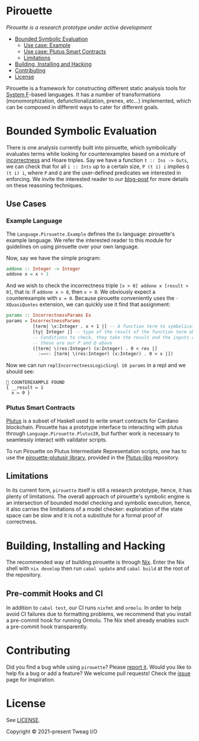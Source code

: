 # Pirouette

_Pirouette is a research prototype under active development_

* [Bounded Symbolic Evaluation](#bounded-symbolic-evaluation)
  - [Use case: Example](#example-language)
  - [Use case: Plutus Smart Contracts](#plutus-smart-contracts)
  - [Limitations](#limitations)
* [Building, Installing and Hacking](#building-installing-and-hacking)
* [Contributing](#contributing)
* [License](#license)

Pirouette is a framework for constructing different static
analysis tools for [System F][systemf]-based languages. It has a number of
transformations (monomorphization, defunctionalization, prenex, etc...) implemented,
which can be composed in different ways to cater for different goals.

# Bounded Symbolic Evaluation

There is one analysis currently built into pirouette, which symbolically evaluates terms
while looking for counterexamples based on a mixture of [incorrectness][incorrectness] and Hoare triples.
Say we have a function `t :: Ins -> Outs`, we can check that for all `i :: Ints` up to a certain
size, `P (t i) i` implies `Q (t i) i`, where `P` and `Q` are the user-defined predicates we
interested in enforcing. We invite the interested reader to our [blog-post][tweag-blogpost] for more
details on these reasoning techniques.

[systemf]: https://en.wikipedia.org/wiki/System_F
[incorrectness]: https://dl.acm.org/doi/pdf/10.1145/3371078
[tweag-blogpost]: https://www.tweag.io/blog/2022-07-01-pirouette-2/

## Use Cases

### Example Language

The `Language.Pirouette.Example` defines the `Ex` language: pirouette's example language.
We refer the interested reader to this module for guidelines on using pirouette over
your own language.

Now, say we have the simple program:

```haskell
addone :: Integer -> Integer
addone x = x + 1
```

And we wish to check the incorrectness triple `[x > 0] addone x [result > 0]`, that
is: if `addone x > 0`, then `x > 0`. We obviously expect a counterexample with `x = 0`.
Because pirouette conveniently uses the `-XQuasiQuotes` extension, we can
quickly use it find that assignment:

```haskell
params :: IncorrectnessParams Ex
params = IncorrectnessParams
          [term| \x:Integer . x + 1 |] -- A function term to symbolically evaluate, this is our t above
          [ty| Integer |] -- type of the result of the function term above
          -- Conditions to check, they take the result and the inputs of the function term,
          -- these are our P and Q above
          ([term| \(res:Integer) (x:Integer) . 0 < res |]
            :==>: [term| \(res:Integer) (x:Integer) . 0 < x |])
```

Now we can run `replIncorrectnessLogicSingl 10 params` in a repl and we should see:
```
💸 COUNTEREXAMPLE FOUND
{ __result ↦ 1
  x ↦ 0 }
```

### Plutus Smart Contracts

[Plutus] is a subset of Haskell used to
write smart contracts for Cardano blockchain.
Pirouette has a prototype interface to interacting with
plutus through `Language.Pirouette.PlutusIR`, but further work is necessary to
seamlessly interact with validator scripts.

To run Pirouette on Plutus Intermediate Representation scripts,
one has to use the [pirouette-plutusir library](https://github.com/tweag/plutus-libs/tree/main/pirouette-plutusir), provided in the [Plutus-libs](https://github.com/tweag/plutus-libs) repository.

[Plutus]: https://plutus.readthedocs.io/en/latest/

## Limitations

In its current form, `pirouette` itself is still a research prototype,
hence, it has plenty of limitations. The overall approach of pirouette's
symbolic engine is an intersection of bounded model checking and symbolic execution, hence,
it also carries the limitations of a model checker: exploration of the state space can be slow
and it is not a substitute for a formal
proof of correctness.

# Building, Installing and Hacking

The recommended way of building pirouette is through [Nix](https://nixos.org/guides/install-nix.html).
Enter the Nix shell with `nix develop` then run `cabal update` and `cabal build` at the
root of the repository.

## Pre-commit Hooks and CI

In addition to `cabal test`, our CI runs `nixfmt` and `ormolu`.
In order to help avoid CI failures due to formatting problems,
we recommend that you install a pre-commit hook for running Ormolu.
The Nix shell already enables such a pre-commit hook transparently.

# Contributing

Did you find a bug while using `pirouette`?
Please [report it](https://github.com/tweag/pirouette/issues/new?assignees=&labels=type%3A+bug&template=bug_report.md).
Would you like to help fix a bug or add a feature?
We welcome pull requests! Check the [issue](https://github.com/tweag/pirouette/issues) page for inspiration.

# License

See [LICENSE](LICENSE).

Copyright © 2021–present Tweag I/O
